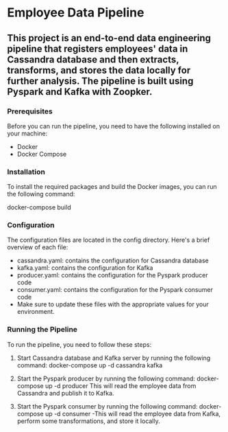 # Employee Data Pipeline
## This project is an end-to-end data engineering pipeline that registers employees' data in Cassandra database and then extracts, transforms, and stores the data locally for further analysis. The pipeline is built using Pyspark and Kafka with Zoopker.

### Prerequisites
Before you can run the pipeline, you need to have the following installed on your machine:

- Docker
- Docker Compose

### Installation
To install the required packages and build the Docker images, you can run the following command:

docker-compose build

### Configuration
The configuration files are located in the config directory. Here's a brief overview of each file:

- cassandra.yaml: contains the configuration for Cassandra database
- kafka.yaml: contains the configuration for Kafka
- producer.yaml: contains the configuration for the Pyspark producer code
- consumer.yaml: contains the configuration for the Pyspark consumer code
- Make sure to update these files with the appropriate values for your environment.

### Running the Pipeline
To run the pipeline, you need to follow these steps:

1. Start Cassandra database and Kafka server by running the following command:
docker-compose up -d cassandra kafka

2. Start the Pyspark producer by running the following command:
docker-compose up -d producer
This will read the employee data from Cassandra and publish it to Kafka.

3. Start the Pyspark consumer by running the following command:
docker-compose up -d consumer
-This will read the employee data from Kafka, perform some transformations, and store it locally.

